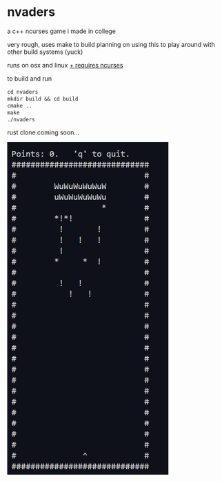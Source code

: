 # nvaders

a c++ ncurses game i made in college

very rough, uses make to build
planning on using this to play around with other build systems (yuck)


runs on osx and linux [+ requires ncurses](https://www.cyberciti.biz/faq/linux-install-ncurses-library-headers-on-debian-ubuntu-centos-fedora/)


to build and run
```
cd nvaders
mkdir build && cd build
cmake ..
make
./nvaders
```

rust clone coming soon...

![gameplay](./game.png)